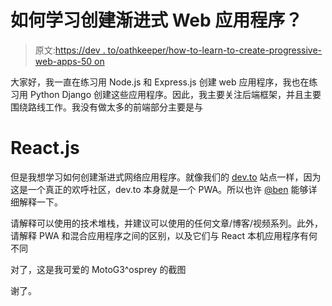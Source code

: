 # 如何学习创建渐进式 Web 应用程序？

> 原文:[https://dev . to/oathkeeper/how-to-learn-to-create-progressive-web-apps-50 on](https://dev.to/oathkeeper/how-to-learn-to-create-progressive-web-apps--50on)

大家好，我一直在练习用 Node.js 和 Express.js 创建 web 应用程序，我也在练习用 Python Django 创建这些应用程序。因此，我主要关注后端框架，并且主要围绕路线工作。我没有做太多的前端部分主要是与

# React.js

但是我想学习如何创建渐进式网络应用程序。就像我们的 [dev.to](//dev.to) 站点一样，因为这是一个真正的欢呼社区，dev.to 本身就是一个 PWA。所以也许 [@ben](https://dev.to/ben) 能够详细解释一下。

请解释可以使用的技术堆栈，并建议可以使用的任何文章/博客/视频系列。此外，请解释 PWA 和混合应用程序之间的区别，以及它们与 React 本机应用程序有何不同

对了，这是我可爱的 MotoG3^osprey 的截图

谢了。